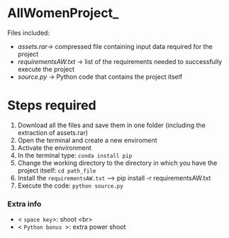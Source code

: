 # AllWomenProject_

Files included:

- *assets.rar*-> compressed file containing input data required for the project
- *requirementsAW.txt* -> list of the requirements needed to successfully execute the project
- *source.py* -> Python code that contains the project itself


 # Steps required
 
 1. Download all the files and save them in one folder (including the extraction of assets.rar)
 2. Open the terminal and create a new enviroment
 3. Activate the environment
 4. In the terminal type: `conda install pip`
 5. Change the working directory to the directory in which you have the project itself: `cd path_file`
 6. Install the `requirementsAW.txt` --> pip install -r requirementsAW.txt
 7. Execute the code: `python source.py`
 
 
 ### Extra info
 
 - < `space key`>: shoot
 <br\>
 - < `Python bonus `>: extra power shoot

